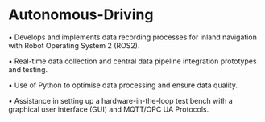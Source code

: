 # Autonomous-Driving

• Develops and implements data recording processes for inland navigation with Robot Operating System 2 (ROS2).

• Real-time data collection and central data pipeline integration prototypes and testing.

• Use of Python to optimise data processing and ensure data quality.

• Assistance in setting up a hardware-in-the-loop test bench with a graphical user interface (GUI) and MQTT/OPC UA Protocols.
